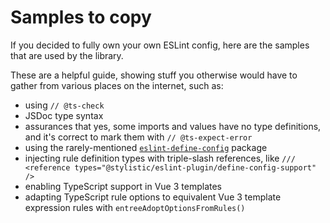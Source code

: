 # Samples to copy

If you decided to fully own your own ESLint config, here are the samples that are used by the library.

These are a helpful guide, showing stuff you otherwise would have to gather from various places on the internet, such as:
- using `// @ts-check`
- JSDoc type syntax
- assurances that yes, some imports and values have no type definitions, and it's correct to mark them with `// @ts-expect-error`
- using the rarely-mentioned [`eslint-define-config`](https://github.com/eslint-types/eslint-define-config) package
- injecting rule definition types with triple-slash references, like `/// <reference types="@stylistic/eslint-plugin/define-config-support" />`
- enabling TypeScript support in Vue 3 templates
- adapting TypeScript rule options to equivalent Vue 3 template expression rules with `entreeAdoptOptionsFromRules()`